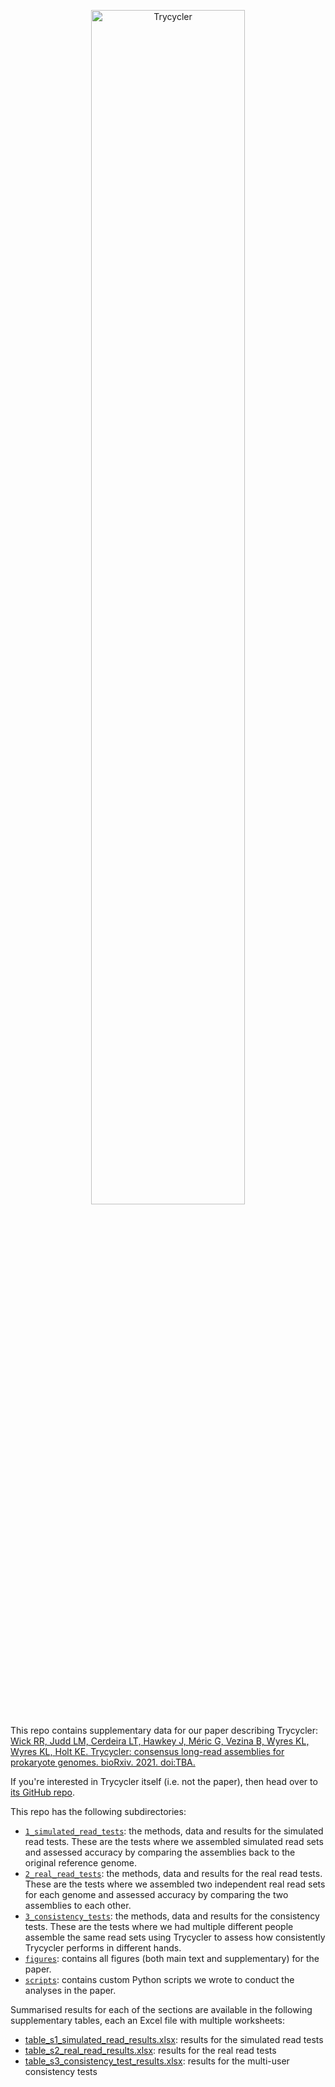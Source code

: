 <p align="center"><img src="https://github.com/rrwick/Trycycler/blob/main/images/logo.png" alt="Trycycler" width="70%"></p>

This repo contains supplementary data for our paper describing Trycycler: [Wick RR, Judd LM, Cerdeira LT, Hawkey J, Méric G, Vezina B, Wyres KL, Wyres KL, Holt KE. Trycycler: consensus long-read assemblies for prokaryote genomes. bioRxiv. 2021. doi:TBA.](https://www.biorxiv.org/content/TBA)

If you're interested in Trycycler itself (i.e. not the paper), then head over to [its GitHub repo](https://github.com/rrwick/Trycycler).

This repo has the following subdirectories:
* [`1_simulated_read_tests`](1_simulated_read_tests): the methods, data and results for the simulated read tests. These are the tests where we assembled simulated read sets and assessed accuracy by comparing the assemblies back to the original reference genome.
* [`2_real_read_tests`](2_real_read_tests): the methods, data and results for the real read tests. These are the tests where we assembled two independent real read sets for each genome and assessed accuracy by comparing the two assemblies to each other.
* [`3_consistency_tests`](3_consistency_tests): the methods, data and results for the consistency tests. These are the tests where we had multiple different people assemble the same read sets using Trycycler to assess how consistently Trycycler performs in different hands.
* [`figures`](figures): contains all figures (both main text and supplementary) for the paper.
* [`scripts`](scripts): contains custom Python scripts we wrote to conduct the analyses in the paper.

Summarised results for each of the sections are available in the following supplementary tables, each an Excel file with multiple worksheets:
* [table_s1_simulated_read_results.xlsx](table_s1_simulated_read_results.xlsx): results for the simulated read tests
* [table_s2_real_read_results.xlsx](table_s2_real_read_results.xlsx): results for the real read tests
* [table_s3_consistency_test_results.xlsx](table_s3_consistency_test_results.xlsx): results for the multi-user consistency tests
